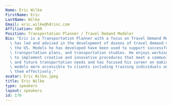 ```yaml
---
Name: Eric Wilke
FirstName: Eric
LastName: Wilke
Email: eric.wilke@hdrinc.com
Affiliation: HDR
Position: Transportation Planner / Travel Demand Modeler
Bio: "Eric is a Transportation Planner with a focus on Travel Demand Modeling who\
  \ has led and advised in the development of dozens of travel demand models around\
  \ the US. Models he has developed have been used to support successful grant applications,\
  \ transportation plans, and transportation studies. He enjoys working with clients\
  \ to implement creative and innovative procedures that meet a community\u2019s existing\
  \ and future transportation needs and has focused his career on making travel demand\
  \ models more accessible to clients including training individuals on how to use\
  \ them effectively."
avatar: Eric Wilke.jpeg
title: Eric Wilke
type: speakers
layout: speakers
id: 170
---
```

